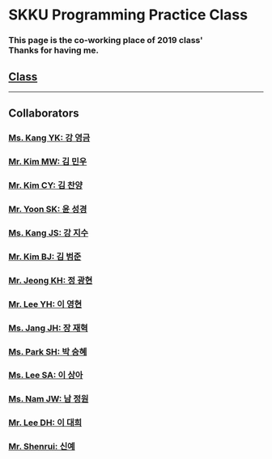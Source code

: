 # SKKU Programming Practice Class
### This page is the co-working place of 2019 class'<br> Thanks for having me.

## [Class](https://github.com/hochae2018/Java-program-practice-2019/projects/1)
------
## Collaborators

### [Ms. Kang YK: 강 영금]()
### [Mr. Kim MW: 김 민우]()
### [Mr. Kim CY: 김 찬양]()
### [Mr. Yoon SK: 윤 성경]()
### [Ms. Kang JS: 강 지수]()
### [Mr. Kim BJ: 김 범준]()
### [Mr. Jeong KH: 정 광현]()
### [Mr. Lee YH: 이 영현]()
### [Ms. Jang JH: 장 재혁]()
### [Ms. Park SH: 박 승혜]()
### [Ms. Lee SA: 이 상아]()
### [Ms. Nam JW: 남 정원]()
### [Mr. Lee DH: 이 대희]()
### [Mr. Shenrui: 신예]()
                     

